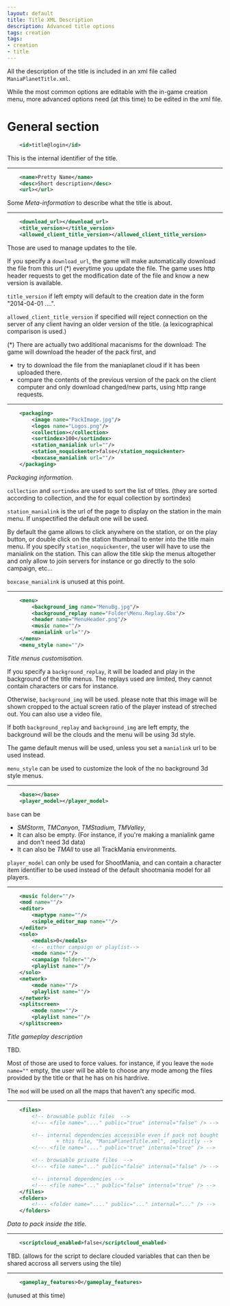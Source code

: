 ```yaml
---
layout: default
title: Title XML Description
description: Advanced title options
tags: creation
tags:
- creation
- title
---
```


All the description of the title is included in an xml file called `ManiaPlanetTitle.xml`.

While the most common options are editable with the in-game creation menu, more advanced options need (at this time) to be edited in the xml file.


General section
========================

```xml
	<id>title@login</id>
```
This is the internal identifier of the title.


----
```xml
	<name>Pretty Name</name>
	<desc>Short description</desc>
	<url></url>
```
Some *Meta-information* to describe what the title is about.


----
```xml
	<download_url></download_url>
 	<title_version></title_version>
	<allowed_client_title_version></allowed_client_title_version>
```
Those are used to manage updates to the tile.

If you specify a `download_url`, the game will make automatically download the file from this url (*) everytime you update the file.
The game uses http header requests to get the modification date of the file and know a new version is available.

`title_version` if left empty will default to the creation date in the form "2014-04-01 ....".

`allowed_client_title_version` if specified will reject connection on the server of any client having an older version of the title.
(a lexicographical comparison is used.)


(*) There are actually two additional macanisms for the download:
The game will download the header of the pack first, and
- try to download the file from the maniaplanet cloud if it has been uploaded there.
- compare the contents of the previous version of the pack on the client computer and only download changed/new parts, using http range requests.


----
```xml
	<packaging>
		<image name="PackImage.jpg"/>
		<logos name="Logos.png"/>
		<collection></collection>
		<sortindex>100</sortindex>
		<station_manialink url=""/>
		<station_noquickenter>false</station_noquickenter>
		<boxcase_manialink url=""/>
	</packaging>
```
*Packaging information.*

`collection` and `sortindex` are used to sort the list of titles. (they are sorted according to collection, and the for equal collection by sortindex)

`station_manialink` is the url of the page to display on the station in the main menu. If unspectified the default one will be used.

By default the game allows to click anywhere on the station, or on the play button, or double click on the station thumbnail to enter into the title main menu.
If you specify `station_noquickenter`, the user will have to use the manialink on the station. This can allow the title skip the menus altogether and only allow to join servers for instance or go directly to the solo campaign, etc...

`boxcase_manialink` is unused at this point.


----
```xml
	<menu>
		<background_img name="MenuBg.jpg"/>
		<background_replay name="Folder\Menu.Replay.Gbx"/>
		<header name="MenuHeader.png"/>
		<music name=""/>
		<manialink url=""/>
	</menu>
	<menu_style name=""/>
```
*Title menus customisation.*

If you specify a `background_replay`, it will be loaded and play in the background of the title menus. The replays used are limited, they cannot contain characters or cars for instance.

Otherwise, `background_img` will be used. please note that this image will be shown cropped to the actual screen ratio of the player instead of streched out. You can also use a video file.

If both `background_replay` and `background_img` are left empty, the background will be the clouds and the menu will be using 3d style.


The game default menus will be used, unless you set a `manialink` url to be used instead.

`menu_style` can be used to customize the look of the no background 3d style menus.


----
```xml
	<base></base>
	<player_model></player_model>
```

`base` can be
- *SMStorm*, *TMCanyon*, *TMStadium*, *TMValley*,
- It can also be empty. (For instance, if you're making a manialink game and don't need 3d data)
- It can also be *TMAll* to use all TrackMania environments.

`player_model` can only be used for ShootMania, and can contain a character item identifier to be used instead of the default shootmania model for all players.


----
```xml
	<music folder=""/>
	<mod name=""/>
	<editor>
		<maptype name=""/>
		<simple_editor_map name=""/>
	</editor>
	<solo>
		<medals>0</medals>
		<!-- either campaign or playlist-->
		<mode name=""/>
		<campaign folder=""/>
		<playlist name=""/>
	</solo>
	<network>
		<mode name=""/>
		<playlist name=""/>
	</network>
	<splitscreen>
		<mode name=""/>
		<playlist name=""/>
	</splitscreen>
```
*Title gameplay description*

TBD.

Most of those are used to force values. for instance, if you leave the `mode name=""` empty, the user will be able to choose any mode among the files provided by the title or that he has on his hardrive.

The `mod` will be used on all the maps that haven't any specific mod.


----
```xml
	<files>
		<!-- browsable public files  -->
		<!--- <file name="...." public="true" internal="false" /> -->

		<!-- internal dependencies accessible even if pack not bought  
				+ this file, "ManiaPlanetTitle.xml", implicitly -->
		<!--- <file name="...." public="true" internal="true" /> -->

		<!-- browsable private files  -->
		<!--- <file name="..." public="false" internal="false" /> -->

		<!-- internal dependencies -->
		<!--- <file name="..." public="false" internal="true" /> -->
	</files>
	<folders>
		<!--- <folder name="...." public="..." internal="..." /> -->
	</folders>
```
*Data to pack inside the title.*


----
```xml
	<scriptcloud_enabled>false</scriptcloud_enabled>
```
TBD. (allows for the script to declare clouded variables that can then be shared accross all servers using the tile)


----
```xml
	<gameplay_features>0</gameplay_features>
```
(unused at this time)
